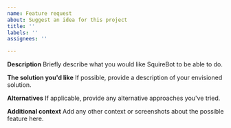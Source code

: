 ```yaml
---
name: Feature request
about: Suggest an idea for this project
title: ''
labels: ''
assignees: ''

---
```


**Description**
Briefly describe what you would like SquireBot to be able to do.

**The solution you'd like**
If possible, provide a description of your envisioned solution.

**Alternatives**
If applicable, provide any alternative approaches you've tried.

**Additional context**
Add any other context or screenshots about the possible feature here.
